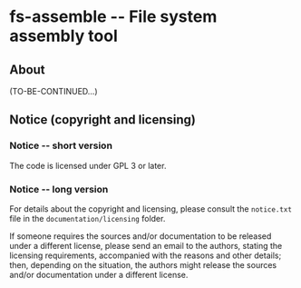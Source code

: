 
# **fs-assemble** -- File system assembly tool




## About

(TO-BE-CONTINUED...)




## Notice (copyright and licensing)


### Notice -- short version

The code is licensed under GPL 3 or later.


### Notice -- long version

For details about the copyright and licensing, please consult the `notice.txt` file in the `documentation/licensing` folder.

If someone requires the sources and/or documentation to be released
under a different license, please send an email to the authors,
stating the licensing requirements, accompanied with the reasons
and other details; then, depending on the situation, the authors might
release the sources and/or documentation under a different license.

